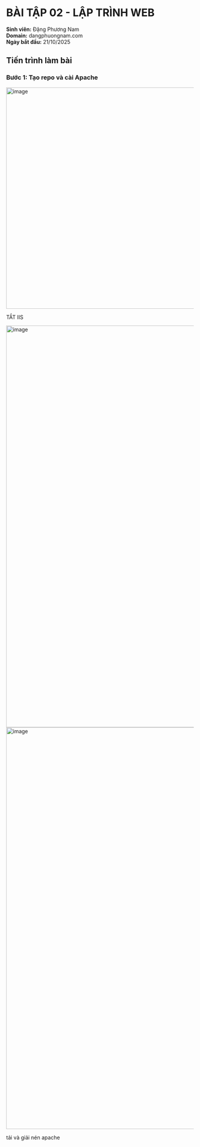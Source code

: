 
# BÀI TẬP 02 - LẬP TRÌNH WEB
**Sinh viên:** Đặng Phương Nam  
**Domain:** dangphuongnam.com  
**Ngày bắt đầu:** 21/10/2025  

## Tiến trình làm bài
### Bước 1: Tạo repo và cài Apache

<img width="801" height="595" alt="image" src="https://github.com/user-attachments/assets/28ff9d4c-4370-4149-9e33-c9202aec12d7" />

TẮT IIS

<img width="1920" height="1080" alt="image" src="https://github.com/user-attachments/assets/cdc9211c-e71b-453c-a49c-50e0c5b76e39" />
<img width="1920" height="1080" alt="image" src="https://github.com/user-attachments/assets/473e1f85-073a-4198-89fc-5f0231fd0496" />

tải và giải nén apache
